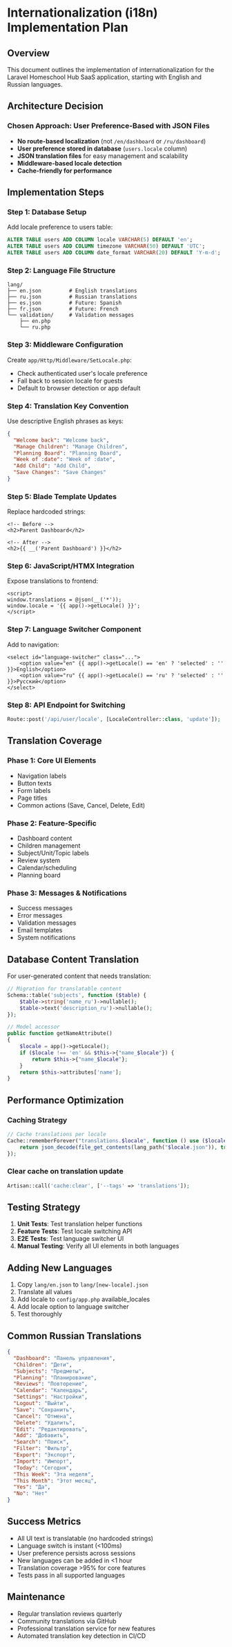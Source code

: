 # Internationalization (i18n) Implementation Plan

## Overview
This document outlines the implementation of internationalization for the Laravel Homeschool Hub SaaS application, starting with English and Russian languages.

## Architecture Decision

### Chosen Approach: User Preference-Based with JSON Files
- **No route-based localization** (not `/en/dashboard` or `/ru/dashboard`)
- **User preference stored in database** (`users.locale` column)
- **JSON translation files** for easy management and scalability
- **Middleware-based locale detection**
- **Cache-friendly for performance**

## Implementation Steps

### Step 1: Database Setup
Add locale preference to users table:
```sql
ALTER TABLE users ADD COLUMN locale VARCHAR(5) DEFAULT 'en';
ALTER TABLE users ADD COLUMN timezone VARCHAR(50) DEFAULT 'UTC';
ALTER TABLE users ADD COLUMN date_format VARCHAR(20) DEFAULT 'Y-m-d';
```

### Step 2: Language File Structure
```
lang/
├── en.json         # English translations
├── ru.json         # Russian translations
├── es.json         # Future: Spanish
├── fr.json         # Future: French
└── validation/     # Validation messages
    ├── en.php
    └── ru.php
```

### Step 3: Middleware Configuration
Create `app/Http/Middleware/SetLocale.php`:
- Check authenticated user's locale preference
- Fall back to session locale for guests
- Default to browser detection or app default

### Step 4: Translation Key Convention
Use descriptive English phrases as keys:
```json
{
  "Welcome back": "Welcome back",
  "Manage Children": "Manage Children",
  "Planning Board": "Planning Board",
  "Week of :date": "Week of :date",
  "Add Child": "Add Child",
  "Save Changes": "Save Changes"
}
```

### Step 5: Blade Template Updates
Replace hardcoded strings:
```blade
<!-- Before -->
<h2>Parent Dashboard</h2>

<!-- After -->
<h2>{{ __('Parent Dashboard') }}</h2>
```

### Step 6: JavaScript/HTMX Integration
Expose translations to frontend:
```blade
<script>
window.translations = @json(__('*'));
window.locale = '{{ app()->getLocale() }}';
</script>
```

### Step 7: Language Switcher Component
Add to navigation:
```blade
<select id="language-switcher" class="...">
    <option value="en" {{ app()->getLocale() == 'en' ? 'selected' : '' }}>English</option>
    <option value="ru" {{ app()->getLocale() == 'ru' ? 'selected' : '' }}>Русский</option>
</select>
```

### Step 8: API Endpoint for Switching
```php
Route::post('/api/user/locale', [LocaleController::class, 'update']);
```

## Translation Coverage

### Phase 1: Core UI Elements
- Navigation labels
- Button texts
- Form labels
- Page titles
- Common actions (Save, Cancel, Delete, Edit)

### Phase 2: Feature-Specific
- Dashboard content
- Children management
- Subject/Unit/Topic labels
- Review system
- Calendar/scheduling
- Planning board

### Phase 3: Messages & Notifications
- Success messages
- Error messages
- Validation messages
- Email templates
- System notifications

## Database Content Translation

For user-generated content that needs translation:
```php
// Migration for translatable content
Schema::table('subjects', function ($table) {
    $table->string('name_ru')->nullable();
    $table->text('description_ru')->nullable();
});

// Model accessor
public function getNameAttribute()
{
    $locale = app()->getLocale();
    if ($locale !== 'en' && $this->{"name_$locale"}) {
        return $this->{"name_$locale"};
    }
    return $this->attributes['name'];
}
```

## Performance Optimization

### Caching Strategy
```php
// Cache translations per locale
Cache::rememberForever("translations.$locale", function () use ($locale) {
    return json_decode(file_get_contents(lang_path("$locale.json")), true);
});
```

### Clear cache on translation update
```php
Artisan::call('cache:clear', ['--tags' => 'translations']);
```

## Testing Strategy

1. **Unit Tests**: Test translation helper functions
2. **Feature Tests**: Test locale switching API
3. **E2E Tests**: Test language switcher UI
4. **Manual Testing**: Verify all UI elements in both languages

## Adding New Languages

1. Copy `lang/en.json` to `lang/[new-locale].json`
2. Translate all values
3. Add locale to `config/app.php` available_locales
4. Add locale option to language switcher
5. Test thoroughly

## Common Russian Translations

```json
{
  "Dashboard": "Панель управления",
  "Children": "Дети",
  "Subjects": "Предметы",
  "Planning": "Планирование",
  "Reviews": "Повторение",
  "Calendar": "Календарь",
  "Settings": "Настройки",
  "Logout": "Выйти",
  "Save": "Сохранить",
  "Cancel": "Отмена",
  "Delete": "Удалить",
  "Edit": "Редактировать",
  "Add": "Добавить",
  "Search": "Поиск",
  "Filter": "Фильтр",
  "Export": "Экспорт",
  "Import": "Импорт",
  "Today": "Сегодня",
  "This Week": "Эта неделя",
  "This Month": "Этот месяц",
  "Yes": "Да",
  "No": "Нет"
}
```

## Success Metrics

- All UI text is translatable (no hardcoded strings)
- Language switch is instant (<100ms)
- User preference persists across sessions
- New languages can be added in <1 hour
- Translation coverage >95% for core features
- Tests pass in all supported languages

## Maintenance

- Regular translation reviews quarterly
- Community translations via GitHub
- Professional translation service for new features
- Automated translation key detection in CI/CD